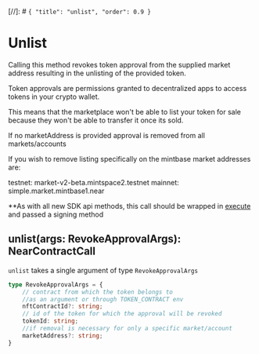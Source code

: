 [//]: # `{ "title": "unlist", "order": 0.9 }`

# Unlist 

Calling this method revokes token approval from the supplied market address resulting in the unlisting of the provided token.

Token approvals are permissions granted to decentralized apps to access tokens in your crypto wallet.

This means that the marketplace won't be able to list your token for sale because they won't be able to transfer it once its sold.

If no marketAddress is provided approval is removed from all markets/accounts

If you wish to remove listing specifically on the mintbase market addresses are:

testnet: market-v2-beta.mintspace2.testnet
mainnet: simple.market.mintbase1.near

**As with all new SDK api methods, this call should be wrapped in [execute](../#execute) and passed a signing method

## unlist(args: RevokeApprovalArgs): NearContractCall

`unlist` takes a single argument of type `RevokeApprovalArgs`

```typescript
type RevokeApprovalArgs = {
    // contract from which the token belongs to
    //as an argument or through TOKEN_CONTRACT env
    nftContractId?: string;
    // id of the token for which the approval will be revoked
    tokenId: string;
    //if removal is necessary for only a specific market/account
    marketAddress?: string;
}
```
